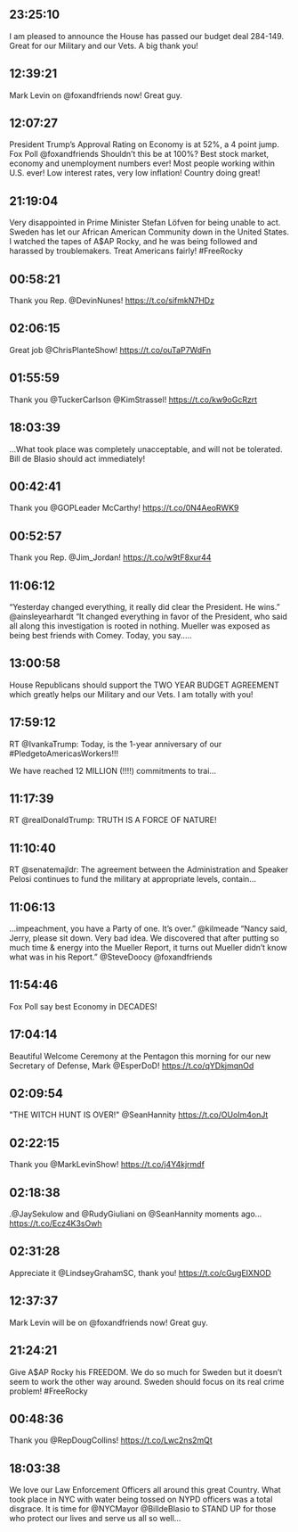 ## 23:25:10
I am pleased to announce the House has passed our budget deal 284-149. Great for our Military and our Vets. A big thank you!
## 12:39:21
Mark Levin on @foxandfriends now! Great guy.
## 12:07:27
President Trump’s Approval Rating on Economy is at 52%, a 4 point jump. Fox Poll @foxandfriends  Shouldn’t this be at 100%? Best stock market, economy and unemployment numbers ever! Most people working within U.S. ever! Low interest rates, very low inflation! Country doing great!
## 21:19:04
Very disappointed in Prime Minister Stefan Löfven for being unable to act. Sweden has let our African American Community down in the United States. I watched the tapes of A$AP Rocky, and he was being followed and harassed by troublemakers. Treat Americans fairly! #FreeRocky
## 00:58:21
Thank you Rep. @DevinNunes! https://t.co/sifmkN7HDz
## 02:06:15
Great job @ChrisPlanteShow! https://t.co/ouTaP7WdFn
## 01:55:59
Thank you @TuckerCarlson @KimStrassel! https://t.co/kw9oGcRzrt
## 18:03:39
...What took place was completely unacceptable, and will not be tolerated. Bill de Blasio should act immediately!
## 00:42:41
Thank you @GOPLeader McCarthy! https://t.co/0N4AeoRWK9
## 00:52:57
Thank you Rep. @Jim_Jordan! https://t.co/w9tF8xur44
## 11:06:12
“Yesterday changed everything, it really did clear the President. He wins.” @ainsleyearhardt  “It changed everything in favor of the President, who said all along this investigation is rooted in nothing. Mueller was exposed as being best friends with Comey. Today, you say.....
## 13:00:58
House Republicans should support the TWO YEAR BUDGET AGREEMENT which greatly helps our Military and our Vets. I am totally with you!
## 17:59:12
RT @IvankaTrump: Today, is the 1-year anniversary of our #PledgetoAmericasWorkers!!!

We have reached 12 MILLION (!!!!) commitments to trai…
## 11:17:39
RT @realDonaldTrump: TRUTH IS A FORCE OF NATURE!
## 11:10:40
RT @senatemajldr: The agreement between the Administration and Speaker Pelosi continues to fund the military at appropriate levels, contain…
## 11:06:13
...impeachment, you have a Party of one. It’s over.” @kilmeade  “Nancy said, Jerry, please sit down. Very bad idea. We discovered that after putting so much time &amp; energy into the Mueller Report, it turns out Mueller didn’t know what was in his Report.” @SteveDoocy @foxandfriends
## 11:54:46
Fox Poll say best Economy in DECADES!
## 17:04:14
Beautiful Welcome Ceremony at the Pentagon this morning for our new Secretary of Defense, Mark @EsperDoD! https://t.co/qYDkjmqnOd
## 02:09:54
"THE WITCH HUNT IS OVER!" @SeanHannity https://t.co/OUoIm4onJt
## 02:22:15
Thank you @MarkLevinShow! https://t.co/j4Y4kjrmdf
## 02:18:38
.@JaySekulow and @RudyGiuliani on @SeanHannity moments ago... https://t.co/Ecz4K3sOwh
## 02:31:28
Appreciate it @LindseyGrahamSC, thank you! https://t.co/cGugEIXNOD
## 12:37:37
Mark Levin will be on @foxandfriends now! Great guy.
## 21:24:21
Give A$AP Rocky his FREEDOM. We do so much for Sweden but it doesn’t seem to work the other way around. Sweden should focus on its real crime problem! #FreeRocky
## 00:48:36
Thank you @RepDougCollins! https://t.co/Lwc2ns2mQt
## 18:03:38
We love our Law Enforcement Officers all around this great Country. What took place in NYC with water being tossed on NYPD officers was a total disgrace. It is time for @NYCMayor @BilldeBlasio to STAND UP for those who protect our lives and serve us all so well...

